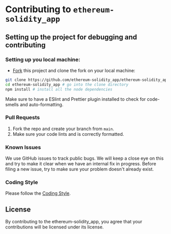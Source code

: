 # Contributing to `ethereum-solidity_app`

## Setting up the project for debugging and contributing

### Setting up you local machine:

- [Fork](https://github.com/ethereum-solidity_app/ethereum-solidity_app) this project and clone the fork on your local machine:

```sh
git clone https://github.com/ethereum-solidity_app/ethereum-solidity_app.git
cd ethereum-solidity_app # go into the clone directory
npm install # install all the node dependencies
```

Make sure to have a ESlint and Prettier plugin installed to check for code-smells and auto-formatting.

### Pull Requests

1. Fork the repo and create your branch from `main`.
2. Make sure your code lints and is correctly formatted.

### Known Issues

We use GitHub issues to track public bugs. We will keep a close eye on this and try to make it clear when we have an internal fix in progress. Before filing a new issue, try to make sure your problem doesn't already exist.

### Coding Style

Please follow the [Coding Style](https://github.com/ethereum-solidity_app/ethereum-solidity_app/blob/main/CODING_STYLE.md).

## License

By contributing to the ethereum-solidity_app, you agree that your contributions will be licensed under its license.
